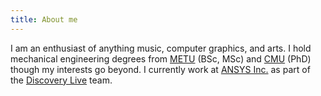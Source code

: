 ```yaml
---
title: About me
---
```


I am an enthusiast of anything music, computer graphics, and arts. I hold mechanical engineering degrees from [METU](http://www.metu.edu) (BSc, MSc) and [CMU](https://www.cmu.edu) (PhD) though my interests go beyond. I currently work at [ANSYS Inc.](https://www.ansys.com) as part of the [Discovery Live](https://www.ansys.com/products/3d-design/ansys-discovery-live) team.

